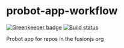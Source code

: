 # probot-app-workflow

[![Greenkeeper badge](https://badges.greenkeeper.io/fusionjs/probot-app-workflow.svg)](https://greenkeeper.io/)
[![Build status](https://badge.buildkite.com/e15234f1df563e9bbc6b0f50e245f5e0eb56e8e85d3d9285d0.svg?branch=master)](https://buildkite.com/uberopensource/probot-app-workflow)

Probot app for repos in the fusionjs org
